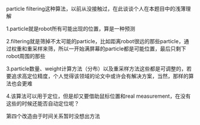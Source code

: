 particle filtering这种算法，以前从没接触过，在此谈谈个人在本题目中的浅薄理解  

1.particle就是robot所有可能出现的位置，算是一种预测  

2.filtering就是筛掉不太可能的particle，比如距离robot很远的那些particle，通过权重和重采样来筛，所以一开始满屏幕的particle都是可能位置，最后只剩下robot周围的那些  

3.particle数量、weight计算方法（分布）以及重采样方法这些都是可调整的，若要追求高定位精度，个人觉得该领域的论文中或许会有解决方案，当然，那样的算法也会更难  

4.该算法可以用于定位，但是却又要借助鼠标位置和real measurement，在没有这些的时候还能否自动定位呢？  

第四个改造由于时间关系暂时没想出方法 
